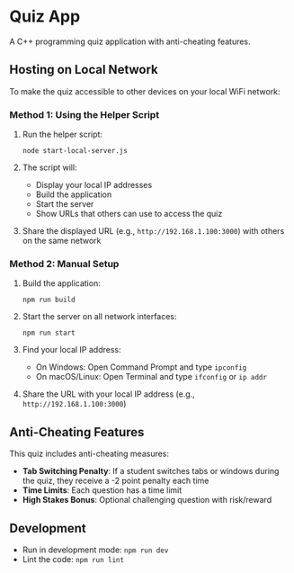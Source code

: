 # Quiz App

A C++ programming quiz application with anti-cheating features.

## Hosting on Local Network

To make the quiz accessible to other devices on your local WiFi network:

### Method 1: Using the Helper Script

1. Run the helper script:
   ```
   node start-local-server.js
   ```

2. The script will:
   - Display your local IP addresses
   - Build the application
   - Start the server
   - Show URLs that others can use to access the quiz

3. Share the displayed URL (e.g., `http://192.168.1.100:3000`) with others on the same network

### Method 2: Manual Setup

1. Build the application:
   ```
   npm run build
   ```

2. Start the server on all network interfaces:
   ```
   npm run start
   ```

3. Find your local IP address:
   - On Windows: Open Command Prompt and type `ipconfig`
   - On macOS/Linux: Open Terminal and type `ifconfig` or `ip addr`

4. Share the URL with your local IP address (e.g., `http://192.168.1.100:3000`)

## Anti-Cheating Features

This quiz includes anti-cheating measures:

- **Tab Switching Penalty**: If a student switches tabs or windows during the quiz, they receive a -2 point penalty each time
- **Time Limits**: Each question has a time limit
- **High Stakes Bonus**: Optional challenging question with risk/reward

## Development

- Run in development mode: `npm run dev`
- Lint the code: `npm run lint` 